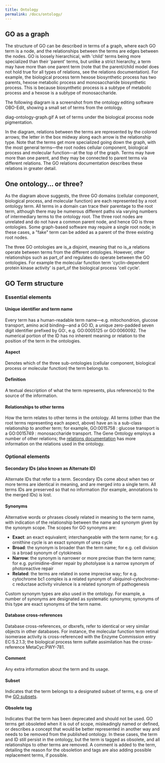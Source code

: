 ```yaml
---
title: Ontology
permalink: /docs/ontology/
---
```


## GO as a graph

The structure of GO can be described in terms of a graph, where each GO term is a node, and the relationships between the terms are edges between the nodes. GO is loosely hierarchical, with 'child' terms being more specialized than their 'parent' terms, but unlike a strict hierarchy, a term may have more than one parent term (note that the parent/child model does not hold true for all types of relations, see the relations documentation). For example, the biological process term hexose biosynthetic process has two parents, hexose metabolic process and monosaccharide biosynthetic process. This is because biosynthetic process is a subtype of metabolic process and a hexose is a subtype of monosaccharide.

The following diagram is a screenshot from the ontology editing software OBO-Edit, showing a small set of terms from the ontology.

diag-ontology-graph.gif A set of terms under the biological process node pigmentation.

In the diagram, relations between the terms are represented by the colored arrows; the letter in the box midway along each arrow is the relationship type. Note that the terms get more specialized going down the graph, with the most general terms—the root nodes cellular component, biological process and molecular function—at the top of the graph. Terms may have more than one parent, and they may be connected to parent terms via different relations. The GO relations documentation describes these relations in greater detail.

## One ontology... or three?

As the diagram above suggests, the three GO domains (cellular component, biological process, and molecular function) are each represented by a root ontology term. All terms in a domain can trace their parentage to the root term, although there may be numerous different paths via varying numbers of intermediary terms to the ontology root. The three root nodes are unrelated and do not have a common parent node, and hence GO is three ontologies. Some graph-based software may require a single root node; in these cases, a "fake" term can be added as a parent of the three existing root nodes.

The three GO ontologies are is_a disjoint, meaning that no is_a relations operate between terms from the different ontologies. However, other relationships such as part_of and regulates do operate between the GO ontologies. For example the molecular function term 'cyclin-dependent protein kinase activity' is part_of the biological process 'cell cycle'.

## GO Term structure

### Essential elements

#### Unique identifier and term name 

Every term has a human-readable term name—e.g. mitochondrion, glucose transport, amino acid binding—and a GO ID, a unique zero-padded seven digit identifier prefixed by GO:, e.g. GO:0005125 or GO:0060092. The numerical portion of the ID has no inherent meaning or relation to the position of the term in the ontologies.

#### Aspect

Denotes which of the three sub-ontologies (cellular component, biological process or molecular function) the term belongs to.

#### Definition

A textual description of what the term represents, plus reference(s) to the source of the information. 

#### Relationships to other terms

How the term relates to other terms in the ontology. All terms (other than the root terms representing each aspect, above) have an is a sub-class relationship to another term; for example, GO:0015758 : glucose transport is a GO:0015749 : monosaccharide transport. The Gene Ontology employs a number of other relations; the [relations documentation](/docs/ontology-relations/) has more information on the relations used in the ontology.

### Optional elements

#### Secondary IDs (also known as Alternate ID)

Alternate IDs that refer to a term. Secondary IDs come about when two or more terms are identical in meaning, and are merged into a single term. All terms IDs are preserved so that no information (for example, annotations to the merged IDs) is lost.

#### Synonyms

Alternative words or phrases closely related in meaning to the term name, with indication of the relationship between the name and synonym given by the synonym scope. The scopes for GO synonyms are:
+ **Exact**: an exact equivalent; interchangeable with the term name; for e.g. ornithine cycle is an exact synonym of urea cycle 
+ **Broad**: the synonym is broader than the term name; for e.g. cell division is a broad synonym of cytokinesis 
+ **Narrow**: the synonym is narrower or more precise than the term name; for e.g. pyrimidine-dimer repair by photolyase is a narrow synonym of photoreactive repair
+ **Related**: the terms are related in some imprecise way; for e.g. cytochrome bc1 complex is a related synonym of ubiquinol-cytochrome-c reductase activity virulence is a related synonym of pathogenesis 

Custom synonym types are also used in the ontology. For example, a number of synonyms are designated as systematic synonyms; synonyms of this type are exact synonyms of the term name.

#### Database cross-references

Database cross-references, or dbxrefs, refer to identical or very similar objects in other databases. For instance, the molecular function term retinal isomerase activity is cross-referenced with the Enzyme Commission entry EC:5.2.1.3; the biological process term sulfate assimilation has the cross-reference MetaCyc:PWY-781.

#### Comment

Any extra information about the term and its usage.

#### Subset

Indicates that the term belongs to a designated subset of terms, e.g. one of the [GO subsets](/docs/go-subset-guide/).

#### Obsolete tag

Indicates that the term has been deprecated and should not be used. GO terms get obsoleted when it is out of scope, misleadingly named or defined, or describes a concept that would be better represented in another way and needs to be removed from the published ontology. In these cases, the term and ID still persist in the ontology, but the term is tagged as obsolete, and all relationships to other terms are removed. A comment is added to the term, detailing the reason for the obsoletion and tags are also adding possible replacement terms, if possible. 
